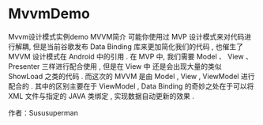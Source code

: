 # MvvmDemo
Mvvm设计模式实例demo
MVVM简介
可能你使用过 MVP 设计模式来对代码进行解耦, 但是当前谷歌发布 Data Binding 库来更加简化我们的代码 , 也催生了 MVVM 设计模式在 Android 中的引用 . 在 MVP 中, 我们需要 Model 、 View 、 Presenter 三样进行配合使用 , 但是在 View 中 还是会出现大量的类似 ShowLoad 之类的代码 . 而这次的 MVVM 是由 Model , View , ViewModel 进行配合的 . 其中的区别主要在于 ViewModel , Data Binding 的奇妙之处在于可以将 XML 文件与指定的 JAVA 类绑定 , 实现数据自动更新的效果 .

作者：Sususuperman

